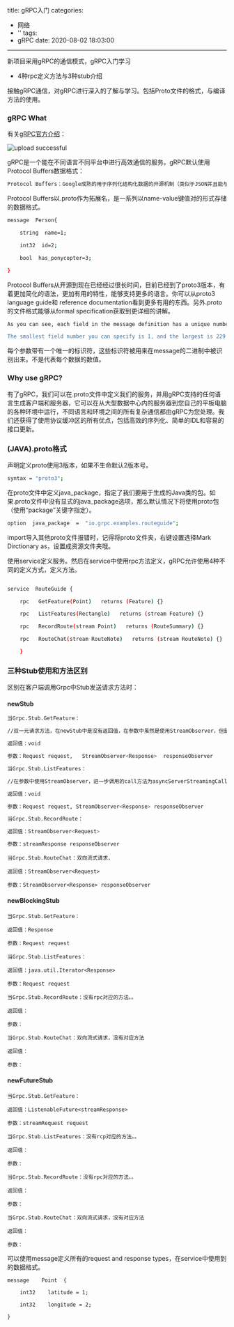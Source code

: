title: gRPC入门
categories:
  - 网络
  - ''
tags:
  - gRPC
date: 2020-08-02 18:03:00
---
新项目采用gRPC的通信模式，gRPC入门学习
- 4种rpc定义方法与3种stub介绍

接触gRPC通信，对gRPC进行深入的了解与学习。包括Proto文件的格式，与编译方法的使用。

<!-- more -->



### gRPC What

有关[gRPC官方介绍](https://www.grpc.io/docs/what-is-grpc/introduction/)：

![upload successful](/images/pasted-28.png)

gRPC是一个能在不同语言不同平台中进行高效通信的服务。gRPC默认使用Protocol Buffers数据格式：

``` bash
Protocol Buffers：Google成熟的用于序列化结构化数据的开源机制（类似于JSON并且能与JSON一起使用）
```

Protocol Buffers以.proto作为拓展名，是一系列以name-value键值对的形式存储的数据格式。

```bash
message  Person{

    string  name=1;

    int32  id=2;

    bool  has_ponycopter=3;    

}
```

Protocol Buffers从开源到现在已经经过很长时间，目前已经到了proto3版本，有着更加简化的语法，更加有用的特性，能够支持更多的语言。你可以从proto3 language guide和 reference documentation看到更多有用的东西。另外.proto的文件格式能够从formal specification获取到更详细的讲解。

```bash
As you can see, each field in the message definition has a unique number. These field numbers are used to identify your fields in the message binary format, and should not be changed once your message type is in use. Note that field numbers in the range 1 through 15 take one byte to encode, including the field number and the field's type (you can find out more about this in Protocol Buffer Encoding). Field numbers in the range 16 through 2047 take two bytes. So you should reserve the numbers 1 through 15 for very frequently occurring message elements. Remember to leave some room for frequently occurring elements that might be added in the future.

The smallest field number you can specify is 1, and the largest is 229 - 1, or 536,870,911. You also cannot use the numbers 19000 through 19999 (FieldDescriptor::kFirstReservedNumber through FieldDescriptor::kLastReservedNumber), as they are reserved for the Protocol Buffers implementation - the protocol buffer compiler will complain if you use one of these reserved numbers in your .proto. Similarly, you cannot use any previously reserved field numbers.
```

每个参数带有一个唯一的标识符，这些标识符被用来在message的二进制中被识别出来。不是代表每个数据的数值。

### Why use gRPC? 

有了gRPC，我们可以在.proto文件中定义我们的服务，并用gRPC支持的任何语言生成客户端和服务器，它可以在从大型数据中心内的服务器到您自己的平板电脑的各种环境中运行，不同语言和环境之间的所有复杂通信都由gRPC为您处理。我们还获得了使用协议缓冲区的所有优点，包括高效的序列化、简单的IDL和容易的接口更新。

### (JAVA).proto格式

声明定义proto使用3版本，如果不生命默认2版本号。

``` bash
syntax = "proto3";
```

在proto文件中定义java_package，指定了我们要用于生成的Java类的包。如果.proto文件中没有显式的java_package选项，那么默认情况下将使用proto包（使用“package”关键字指定）。

```bash
option  java_package  =  "io.grpc.examples.routeguide";
```

import导入其他proto文件报错时，记得将proto文件夹，右键设置选择Mark Dirctionary as，设置成资源文件夹哦。

使用service定义服务。然后在service中使用rpc方法定义，gRPC允许使用4种不同的定义方式，定义方法。
```bash

service  RouteGuide {

    rpc   GetFeature(Point)   returns (Feature) {}

    rpc   ListFeatures(Rectangle)   returns (stream Feature) {}

    rpc   RecordRoute(stream Point)   returns (RouteSummary) {}

    rpc   RouteChat(stream RouteNote)   returns (stream RouteNote) {}

	}
```
### 三种Stub使用和方法区别
区别在客户端调用Grpc中Stub发送请求方法时：

#### newStub

```bash
当Grpc.Stub.GetFeature：

//双一元请求方法，在newStub中是没有返回值，在参数中虽然是使用StreamObserver，但是进一步调用的call方法为asyncUnaryCall，在这个方法中声明了boolean streamingResponse为false，进而返回值不是数据流。

返回值：void

参数：Request request,   StreamObserver<Response>  responseObserver
```
```bash
当Grpc.Stub.ListFeatures：

//在参数中使用StreamObserver，进一步调用的call方法为asyncServerStreamingCall，在这个方法中声明了boolean streamingResponse为true，返回值是数据流。

返回值：void

参数：Request request, StreamObserver<Response> responseObserver
```
```bash
当Grpc.Stub.RecordRoute：

返回值：StreamObserver<Request>

参数：streamResponse responseObserver
```
```
当Grpc.Stub.RouteChat：双向流式请求，

返回值：StreamObserver<Request>

参数：StreamObserver<Response> responseObserver
```
#### newBlockingStub
```
当Grpc.Stub.GetFeature：

返回值：Response

参数：Request request
```
```
当Grpc.Stub.ListFeatures：

返回值：java.util.Iterator<Response>

参数：Request request
```
```
当Grpc.Stub.RecordRoute：没有rpc对应的方法。。

返回值：

参数：	
```
```
当Grpc.Stub.RouteChat：双向流式请求，没有对应方法

返回值：

参数：
```
#### newFutureStub
```
当Grpc.Stub.GetFeature：

返回值：ListenableFuture<streamResponse>

参数：streamRequest request
```
```
当Grpc.Stub.ListFeatures：没有rcp对应的方法。。

返回值：

参数：
```
```
当Grpc.Stub.RecordRoute：没有rpc对应的方法。。

返回值：

参数：
```
```
当Grpc.Stub.RouteChat：双向流式请求，没有对应方法

返回值：

参数：
```
可以使用message定义所有的request and response types，在service中使用到的数据格式。
```
message    Point  {

    int32    latitude = 1;

    int32    longitude = 2;

}    
```